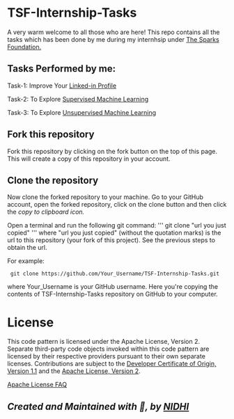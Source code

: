 # TSF-Internship-Tasks
A very warm welcome to all those who are here! This repo contains all the tasks which has been done by me during my internhsip under [The Sparks Foundation.](https://www.thesparksfoundationsingapore.org/)

## Tasks Performed by me:

Task-1: Improve Your [Linked-in Profile](https://www.linkedin.com/in/nidhi-sharma-643bba15b/)


Task-2: To Explore [Supervised Machine Learning](Task-2.md)


Task-3: To Explore [Unsupervised Machine Learning](Task-3.md)





## Fork this repository

Fork this repository by clicking on the fork button on the top of this page. This will create a copy of this repository in your account.

## Clone the repository

Now clone the forked repository to your machine. Go to your GitHub account, open the forked repository, click on the clone button and then click the *copy to clipboard icon.*

Open a terminal and run the following git command:
'''
      git clone "url you just copied"
'''
where "url you just copied" (without the quotation marks) is the url to this repository (your fork of this project). See the previous steps to obtain the url.

For example:

     git clone https://github.com/Your_Username/TSF-Internship-Tasks.git

where Your_Username is your GitHub username. Here you're copying the contents of TSF-Internship-Tasks repository on GitHub to your computer.





# License

This code pattern is licensed under the Apache License, Version 2. Separate third-party code objects invoked within this code pattern are licensed by their respective providers pursuant to their own separate licenses. Contributions are subject to the [Developer Certificate of Origin, Version 1.1](https://developercertificate.org/) and the [Apache License, Version 2](https://www.apache.org/licenses/LICENSE-2.0.txt).


[Apache License FAQ](https://www.apache.org/foundation/license-faq.html#WhatDoesItMEAN)







## *Created and Maintained with 💖, by [NIDHI](https://twitter.com/Nidhish55851979)*


